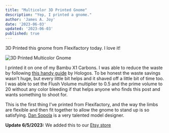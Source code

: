 ```yaml
---
title: "Multicolor 3D Printed Gnome"
description: "Yep, I printed a gnome."
author: 'James A. Joy'
date: '2023-06-03'
updated: '2023-06-03'
published: true
---
```


3D Printed this gnome from Flexifactory today. I love it! 

![3D Printed Multicolor Gnome](https://res.cloudinary.com/jarautomation/image/upload/f_auto,q_auto,w_700/v1686537193/jamesjoy.site/gnome.jpg)

I printed it on one of my Bambu X1 Carbons. I was able to reduce the waste by following [this handy guide](https://www.printables.com/model/390414-reduce-purge-waste-with-bambu-lab-ams) by Hologos. To be honest the waste savings wasn't huge, but every little bit helps and it shaved off a little bit of time too. I was able to set the Flush Volume multiplier to 0.5 and the prime volume to 20 without any color bleeding if that helps anyone who finds this post and wants something to shoot for.

This is the first thing I've printed from Flexifactory, and the way the limbs are flexible and then fit together to allow the gnome to stand up is so satisfying. [Dan Sopola](https://www.myminifactory.com/users/FlexiFactory) is a very talented model designer.

**Update 6/5/2023:** We added this to our [Etsy store](https://www.etsy.com/listing/1482444566/3d-printed-multicolor-viking-gnome)
